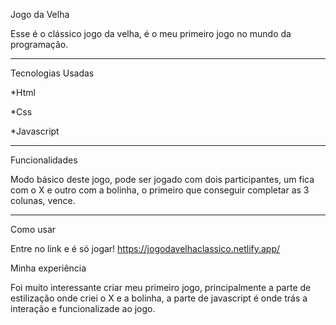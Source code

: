 
Jogo da Velha

Esse é o clássico jogo da velha, é o meu primeiro jogo no mundo da programação.
___________________________________________________________________________________________________________________________________________________________________

Tecnologias Usadas

*Html

*Css

*Javascript
___________________________________________________________________________________________________________________________________________________________________

Funcionalidades

Modo básico deste jogo, pode ser jogado com dois participantes, um fica com o X e outro com a bolinha, o primeiro que conseguir completar as 3 colunas, vence.

___________________________________________________________________________________________________________________________________________________________________

Como usar

Entre no link e é só jogar! https://jogodavelhaclassico.netlify.app/


Minha experiência

Foi muito interessante criar meu primeiro jogo, principalmente a parte de estilização onde criei o X e a bolinha, a parte de javascript é onde trás a interação e funcionalizade ao jogo.
